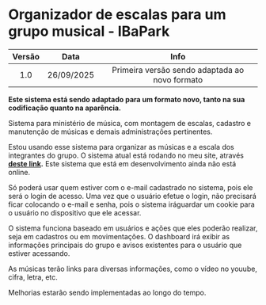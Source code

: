 # Organizador de escalas para um grupo musical - IBaPark

Versão | Data | Info
:-------: | :-------: | :-------:
1.0    | 26/09/2025 | Primeira versão sendo adaptada ao novo formato

<b>Este sistema está sendo adaptado para um formato novo, tanto na sua codificação quanto na aparência.</b>

Sistema para ministério de música, com montagem de escalas, cadastro e manutenção de músicas e demais administrações pertinentes.

Estou usando esse sistema para organizar as músicas e a escala dos integrantes do grupo. 
O sistema atual está rodando no meu site, através <b>[deste link](https://rodrigotognin.com.br/louvor).</b>
Este sistema que está em desenvolvimento ainda não está online.

Só poderá usar quem estiver com o e-mail cadastrado no sistema, pois ele será o login de acesso. Uma vez que o usuário efetue o login, 
não precisará ficar colocando o e-mail e senha, pois o sistema iráguardar um cookie para o usuário no dispositivo que ele acessar.

O sistema funciona baseado em usuários e ações que eles poderão realizar, seja em cadastros ou em movimentações. O dashboard 
irá exibir as informações principais do grupo e avisos existentes para o usuário que estiver acessando.

As músicas terão links para diversas informações, como o vídeo no youube, cifra, letra, etc.

Melhorias estarão sendo implementadas ao longo do tempo.